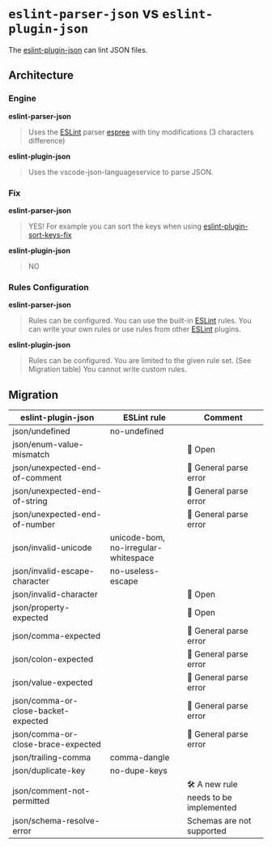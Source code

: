 # `eslint-parser-json` vs `eslint-plugin-json`

The [eslint-plugin-json] can lint JSON files.

## Architecture

### Engine

**eslint-parser-json**
> Uses the [ESLint] parser [espree] with tiny modifications (3 characters difference)

**eslint-plugin-json**
> Uses the vscode-json-languageservice to parse JSON.

### Fix

**eslint-parser-json**
> YES!
> For example you can sort the keys when using [eslint-plugin-sort-keys-fix]

**eslint-plugin-json**
> NO

### Rules Configuration

**eslint-parser-json**
> Rules can be configured.
> You can use the built-in [ESLint] rules.
> You can write your own rules or use rules from other [ESLint] plugins.

**eslint-plugin-json**
> Rules can be configured.
> You are limited to the given rule set. (See Migration table)
> You cannot write custom rules.

## Migration

| eslint-plugin-json        | ESLint rule           | Comment               |
|---------------------------|-----------------------|-----------------------|
|json/undefined|no-undefined| | |
|json/enum-value-mismatch| |🧪 Open|
|json/unexpected-end-of-comment| |📢 General parse error|
|json/unexpected-end-of-string| |📢 General parse error|
|json/unexpected-end-of-number| |📢 General parse error|
|json/invalid-unicode|unicode-bom, no-irregular-whitespace| |
|json/invalid-escape-character|no-useless-escape| |
|json/invalid-character| |🧪 Open|
|json/property-expected| |🧪 Open|
|json/comma-expected| |📢 General parse error|
|json/colon-expected| |📢 General parse error|
|json/value-expected| |📢 General parse error|
|json/comma-or-close-backet-expected| |📢 General parse error|
|json/comma-or-close-brace-expected| |📢 General parse error|
|json/trailing-comma|comma-dangle| |
|json/duplicate-key|no-dupe-keys| |
|json/comment-not-permitted| |🛠 A new rule needs to be implemented |
|json/schema-resolve-error| |Schemas are not supported |

[ESLint]: https://eslint.org/
[espree]: https://eslint.org/
[eslint-plugin-json]: https://github.com/azeemba/eslint-plugin-json
[eslint-plugin-sort-keys-fix]: https://github.com/leo-buneev/eslint-plugin-sort-keys-fix
